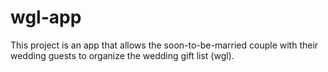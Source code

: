 # wgl-app
This project is an app that allows the soon-to-be-married couple with their wedding guests to organize the wedding gift list (wgl).